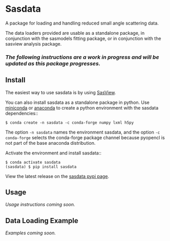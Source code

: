 # Sasdata

A package for loading and handling reduced small angle scattering data.

The data loaders provided are usable as a standalone package, in conjunction with the sasmodels fitting package, or
in conjunction with the sasview analysis package.

### *The following instructions are a work in progress and will be updated as this package progresses.*

## Install
The easiest way to use sasdata is by using [SasView](http://www.sasview.org).

You can also install sasdata as a standalone package in python. Use
[miniconda](https://docs.conda.io/en/latest/miniconda.html)
or [anaconda](https://www.anaconda.com/)
to create a python environment with the sasdata dependencies::

    $ conda create -n sasdata -c conda-forge numpy lxml h5py

The option ``-n sasdata`` names the environment sasdata, and the option
``-c conda-forge`` selects the conda-forge package channel because pyopencl
is not part of the base anaconda distribution.

Activate the environment and install sasdata::

    $ conda activate sasdata
    (sasdata) $ pip install sasdata

View the latest release on the [sasdata pypi page](https://pypi.org/project/sasdata/).

## Usage

*Usage instructions coming soon.*

## Data Loading Example

*Examples coming soon.*